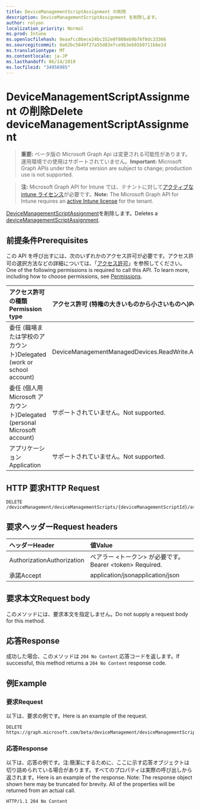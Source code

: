 ```yaml
---
title: DeviceManagementScriptAssignment の削除
description: DeviceManagementScriptAssignment を削除します。
author: rolyon
localization_priority: Normal
ms.prod: Intune
ms.openlocfilehash: 0eaafcc0bece24bc352e0f808eb9b76f0dc33366
ms.sourcegitcommit: 0a62bc5849f27a55d83efce9b3eb01b9711bbe1d
ms.translationtype: MT
ms.contentlocale: ja-JP
ms.lasthandoff: 06/14/2019
ms.locfileid: "34958985"
---
```

# <a name="delete-devicemanagementscriptassignment"></a><span data-ttu-id="f8bc5-103">DeviceManagementScriptAssignment の削除</span><span class="sxs-lookup"><span data-stu-id="f8bc5-103">Delete deviceManagementScriptAssignment</span></span>

> <span data-ttu-id="f8bc5-104">**重要:** ベータ版の Microsoft Graph Api は変更される可能性があります。運用環境での使用はサポートされていません。</span><span class="sxs-lookup"><span data-stu-id="f8bc5-104">**Important:** Microsoft Graph APIs under the /beta version are subject to change; production use is not supported.</span></span>

> <span data-ttu-id="f8bc5-105">**注:** Microsoft Graph API for Intune では、テナントに対して[アクティブな intune ライセンス](https://go.microsoft.com/fwlink/?linkid=839381)が必要です。</span><span class="sxs-lookup"><span data-stu-id="f8bc5-105">**Note:** The Microsoft Graph API for Intune requires an [active Intune license](https://go.microsoft.com/fwlink/?linkid=839381) for the tenant.</span></span>

<span data-ttu-id="f8bc5-106">[DeviceManagementScriptAssignment](../resources/intune-devices-devicemanagementscriptassignment.md)を削除します。</span><span class="sxs-lookup"><span data-stu-id="f8bc5-106">Deletes a [deviceManagementScriptAssignment](../resources/intune-devices-devicemanagementscriptassignment.md).</span></span>

## <a name="prerequisites"></a><span data-ttu-id="f8bc5-107">前提条件</span><span class="sxs-lookup"><span data-stu-id="f8bc5-107">Prerequisites</span></span>
<span data-ttu-id="f8bc5-p101">この API を呼び出すには、次のいずれかのアクセス許可が必要です。アクセス許可の選択方法などの詳細については、「[アクセス許可](/graph/permissions-reference)」を参照してください。</span><span class="sxs-lookup"><span data-stu-id="f8bc5-p101">One of the following permissions is required to call this API. To learn more, including how to choose permissions, see [Permissions](/graph/permissions-reference).</span></span>

|<span data-ttu-id="f8bc5-110">アクセス許可の種類</span><span class="sxs-lookup"><span data-stu-id="f8bc5-110">Permission type</span></span>|<span data-ttu-id="f8bc5-111">アクセス許可 (特権の大きいものから小さいものへ)</span><span class="sxs-lookup"><span data-stu-id="f8bc5-111">Permissions (from most to least privileged)</span></span>|
|:---|:---|
|<span data-ttu-id="f8bc5-112">委任 (職場または学校のアカウント)</span><span class="sxs-lookup"><span data-stu-id="f8bc5-112">Delegated (work or school account)</span></span>|<span data-ttu-id="f8bc5-113">DeviceManagementManagedDevices.ReadWrite.All</span><span class="sxs-lookup"><span data-stu-id="f8bc5-113">DeviceManagementManagedDevices.ReadWrite.All</span></span>|
|<span data-ttu-id="f8bc5-114">委任 (個人用 Microsoft アカウント)</span><span class="sxs-lookup"><span data-stu-id="f8bc5-114">Delegated (personal Microsoft account)</span></span>|<span data-ttu-id="f8bc5-115">サポートされていません。</span><span class="sxs-lookup"><span data-stu-id="f8bc5-115">Not supported.</span></span>|
|<span data-ttu-id="f8bc5-116">アプリケーション</span><span class="sxs-lookup"><span data-stu-id="f8bc5-116">Application</span></span>|<span data-ttu-id="f8bc5-117">サポートされていません。</span><span class="sxs-lookup"><span data-stu-id="f8bc5-117">Not supported.</span></span>|

## <a name="http-request"></a><span data-ttu-id="f8bc5-118">HTTP 要求</span><span class="sxs-lookup"><span data-stu-id="f8bc5-118">HTTP Request</span></span>
<!-- {
  "blockType": "ignored"
}
-->
``` http
DELETE /deviceManagement/deviceManagementScripts/{deviceManagementScriptId}/assignments/{deviceManagementScriptAssignmentId}
```

## <a name="request-headers"></a><span data-ttu-id="f8bc5-119">要求ヘッダー</span><span class="sxs-lookup"><span data-stu-id="f8bc5-119">Request headers</span></span>
|<span data-ttu-id="f8bc5-120">ヘッダー</span><span class="sxs-lookup"><span data-stu-id="f8bc5-120">Header</span></span>|<span data-ttu-id="f8bc5-121">値</span><span class="sxs-lookup"><span data-stu-id="f8bc5-121">Value</span></span>|
|:---|:---|
|<span data-ttu-id="f8bc5-122">Authorization</span><span class="sxs-lookup"><span data-stu-id="f8bc5-122">Authorization</span></span>|<span data-ttu-id="f8bc5-123">ベアラー &lt;トークン&gt; が必要です。</span><span class="sxs-lookup"><span data-stu-id="f8bc5-123">Bearer &lt;token&gt; Required.</span></span>|
|<span data-ttu-id="f8bc5-124">承諾</span><span class="sxs-lookup"><span data-stu-id="f8bc5-124">Accept</span></span>|<span data-ttu-id="f8bc5-125">application/json</span><span class="sxs-lookup"><span data-stu-id="f8bc5-125">application/json</span></span>|

## <a name="request-body"></a><span data-ttu-id="f8bc5-126">要求本文</span><span class="sxs-lookup"><span data-stu-id="f8bc5-126">Request body</span></span>
<span data-ttu-id="f8bc5-127">このメソッドには、要求本文を指定しません。</span><span class="sxs-lookup"><span data-stu-id="f8bc5-127">Do not supply a request body for this method.</span></span>

## <a name="response"></a><span data-ttu-id="f8bc5-128">応答</span><span class="sxs-lookup"><span data-stu-id="f8bc5-128">Response</span></span>
<span data-ttu-id="f8bc5-129">成功した場合、このメソッドは `204 No Content` 応答コードを返します。</span><span class="sxs-lookup"><span data-stu-id="f8bc5-129">If successful, this method returns a `204 No Content` response code.</span></span>

## <a name="example"></a><span data-ttu-id="f8bc5-130">例</span><span class="sxs-lookup"><span data-stu-id="f8bc5-130">Example</span></span>

### <a name="request"></a><span data-ttu-id="f8bc5-131">要求</span><span class="sxs-lookup"><span data-stu-id="f8bc5-131">Request</span></span>
<span data-ttu-id="f8bc5-132">以下は、要求の例です。</span><span class="sxs-lookup"><span data-stu-id="f8bc5-132">Here is an example of the request.</span></span>
``` http
DELETE https://graph.microsoft.com/beta/deviceManagement/deviceManagementScripts/{deviceManagementScriptId}/assignments/{deviceManagementScriptAssignmentId}
```

### <a name="response"></a><span data-ttu-id="f8bc5-133">応答</span><span class="sxs-lookup"><span data-stu-id="f8bc5-133">Response</span></span>
<span data-ttu-id="f8bc5-p102">以下は、応答の例です。注:簡潔にするために、ここに示す応答オブジェクトは切り詰められている場合があります。すべてのプロパティは実際の呼び出しから返されます。</span><span class="sxs-lookup"><span data-stu-id="f8bc5-p102">Here is an example of the response. Note: The response object shown here may be truncated for brevity. All of the properties will be returned from an actual call.</span></span>
``` http
HTTP/1.1 204 No Content
```





